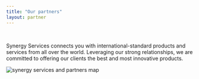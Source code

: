 ```yaml
---
title: "Our partners"
layout: partner
---
```


&nbsp;

Synergy Services connects you with international-standard products and services from all over the world. Leveraging our strong relationships, we are committed to offering our clients the best and most innovative products.

<div class="flex items-center justify-center">
<img
        class="object-cover h-40 rounded sm:rounded-none sm:rounded-l"
        src="/img/partner/partner1.png"
        alt="synergy services and partners map"
/>
</div>
